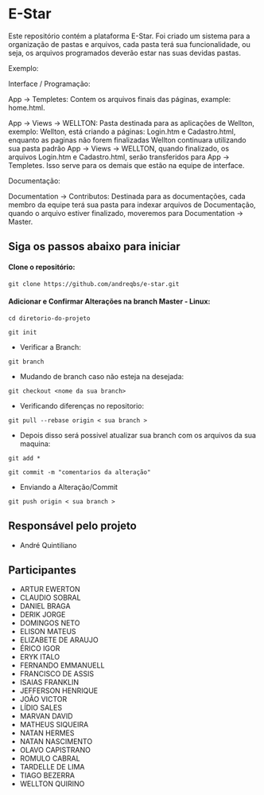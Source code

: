 # E-Star

Este repositório contém a plataforma E-Star. Foi criado um sistema para a organização de pastas e arquivos, cada pasta terá sua funcionalidade, ou seja, os arquivos programados deverão estar nas suas devidas pastas.

Exemplo:

Interface / Programação:

App →  Templetes: Contem os arquivos finais das páginas, example: home.html.

App →  Views → WELLTON: Pasta destinada para as aplicações de Wellton, exemplo: Wellton, está criando a páginas: Login.htm e Cadastro.html, enquanto as paginas não forem finalizadas Wellton continuara utilizando sua pasta padrão App →  Views → WELLTON, quando finalizado, os arquivos  Login.htm e Cadastro.html, serão transferidos para App →  Templetes. Isso serve para os demais que estão na equipe de interface.

Documentação:

Documentation → Contributos: Destinada para as documentações, cada membro da equipe terá sua pasta para indexar arquivos de Documentação, quando o arquivo estiver finalizado, moveremos para Documentation → Master.


## Siga os passos abaixo para iniciar ##

#### Clone o repositório: ####
`git clone https://github.com/andreqbs/e-star.git`

#### Adicionar e Confirmar Alterações na branch Master - Linux: ####
`cd diretorio-do-projeto`

`git init`

* Verificar a Branch:

`git branch`

* Mudando de branch caso não esteja na desejada:

`git checkout <nome da sua branch>`

* Verificando diferenças no repositorio:

`git pull --rebase origin < sua branch >`

* Depois disso será possivel atualizar sua branch com os arquivos da sua maquina:

`git add *`

`git commit -m "comentarios da alteração"`

* Enviando a Alteração/Commit

`git push origin < sua branch >`

## Responsável pelo projeto ##

* André Quintiliano

## Participantes ##

* ARTUR EWERTON
* CLAUDIO SOBRAL
* DANIEL BRAGA
* DERIK JORGE
* DOMINGOS NETO
* ELISON MATEUS
* ELIZABETE DE ARAUJO
* ÉRICO IGOR
* ERYK ITALO
* FERNANDO EMMANUELL
* FRANCISCO DE ASSIS
* ISAIAS FRANKLIN
* JEFFERSON HENRIQUE
* JOÃO VICTOR
* LÍDIO SALES
* MARVAN DAVID
* MATHEUS SIQUEIRA
* NATAN HERMES
* NATAN NASCIMENTO
* OLAVO CAPISTRANO
* ROMULO CABRAL
* TARDELLE DE LIMA
* TIAGO BEZERRA
* WELLTON QUIRINO
